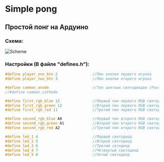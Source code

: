 # Simple pong

## Простой понг на Ардуино

### Схема:

![Scheme](https://user-images.githubusercontent.com/63224897/127923249-25b4949d-b376-4081-a233-5881af9d72a9.png)

### Настройки (В файле "defines.h"):

```c++
#define player_one_btn 2                //Пин кнопки первого игрока
#define player_two_btn 3                //Пин кнопки второго игрока

#define common_anode                    //Тип цветных светодиодов (Расскоментировать нужное) 
//#define common_cathode

#define first_rgb_blue 13               //Первый пин первого RGB светодиода
#define first_rgb_green 12              //Второй пин первого RGB светодиода
#define first_rgb_red 11                //Третий пин первого RGB светодиода

#define second_rgb_blue A0              //Первый пин второго RGB светодиода                                               
#define second_rgb_green A1             //Второй пин второго RGB светодиода
#define second_rgb_red A2               //Третий пин второго RGB светодиода

#define led_1 4                         //Первый светодиод
#define led_2 5                         //Второй светодиод
#define led_3 6                         //Третий свтодиод
#define led_4 7                         //Четвертый светодиод
#define led_5 8                         //Пятый светодиод
```
<!-- #### Если вы нашли ошибку в программе или схеме. Пишите на почту: -->
